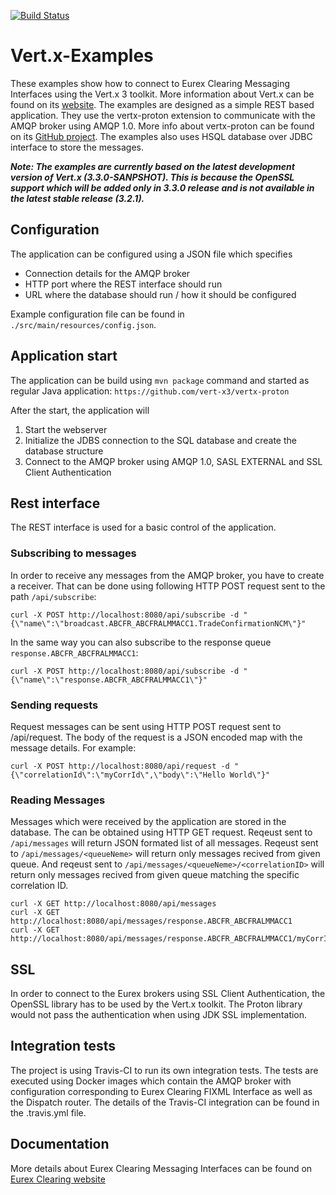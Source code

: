 [![Build Status](https://travis-ci.org/Eurex-Clearing-Messaging-Interfaces/Vert.x-Examples.svg?branch=master)](https://travis-ci.org/Eurex-Clearing-Messaging-Interfaces/Vert.x-Examples)

# Vert.x-Examples

These examples show how to connect to Eurex Clearing Messaging Interfaces using the Vert.x 3 toolkit. More information about Vert.x can be found on its [website](http://vertx.io/). The examples are designed as a simple REST based application. They use the vertx-proton extension to communicate with the AMQP broker using AMQP 1.0. More info about vertx-proton can be found on its [GitHub project](https://github.com/vert-x3/vertx-proton). The examples also uses HSQL database over JDBC interface to store the messages.

_**Note: The examples are currently based on the latest development version of Vert.x (3.3.0-SANPSHOT). This is because the OpenSSL support which will be added only in 3.3.0 release and is not available in the latest stable release (3.2.1).**_

## Configuration

The application can be configured using a JSON file which specifies
- Connection details for the AMQP broker
- HTTP port where the REST interface should run
- URL where the database should run / how it should be configured

Example configuration file can be found in `./src/main/resources/config.json`.

## Application start

The application can be build using `mvn package` command and started as regular Java application:
`https://github.com/vert-x3/vertx-proton`

After the start, the application will
1) Start the webserver
2) Initialize the JDBS connection to the SQL database and create the database structure
3) Connect to the AMQP broker using AMQP 1.0, SASL EXTERNAL and SSL Client Authentication

## Rest interface

The REST interface is used for a basic control of the application.

### Subscribing to messages

In order to receive any messages from the AMQP broker, you have to create a receiver. That can be done using following HTTP POST request sent to the path `/api/subscribe`:
```
curl -X POST http://localhost:8080/api/subscribe -d "{\"name\":\"broadcast.ABCFR_ABCFRALMMACC1.TradeConfirmationNCM\"}"
```

In the same way you can also subscribe to the response queue `response.ABCFR_ABCFRALMMACC1`:
```
curl -X POST http://localhost:8080/api/subscribe -d "{\"name\":\"response.ABCFR_ABCFRALMMACC1\"}"
```

### Sending requests

Request messages can be sent using HTTP POST request sent to /api/request. The body of the request is a JSON encoded map with the message details. For example:

```
curl -X POST http://localhost:8080/api/request -d "{\"correlationId\":\"myCorrId\",\"body\":\"Hello World\"}"
```

### Reading Messages

Messages which were received by the application are stored in the database. The can be obtained using HTTP GET request. Reqeust sent to `/api/messages` will return JSON formated list of all messages. Reqeust sent to `/api/messages/<queueNeme>` will return only messages recived from given queue. And reqeust sent to `/api/messages/<queueNeme>/<correlationID>` will return only messages recived from given queue matching the specific correlation ID.
```
curl -X GET http://localhost:8080/api/messages
curl -X GET http://localhost:8080/api/messages/response.ABCFR_ABCFRALMMACC1
curl -X GET http://localhost:8080/api/messages/response.ABCFR_ABCFRALMMACC1/myCorrId
```

## SSL

In order to connect to the Eurex brokers using SSL Client Authentication, the OpenSSL library has to be used by the Vert.x toolkit. The Proton library would not pass the authentication when using JDK SSL implementation.

## Integration tests

The project is using Travis-CI to run its own integration tests. The tests are executed using Docker images which contain the AMQP broker with configuration corresponding to Eurex Clearing FIXML Interface as well as the Dispatch router. The details of the Travis-CI integration can be found in the .travis.yml file.

## Documentation

More details about Eurex Clearing Messaging Interfaces can be found on [Eurex Clearing website](http://www.eurexclearing.com/clearing-en/technology/eurex-release14/system-documentation/system-documentation/861464?frag=861450)